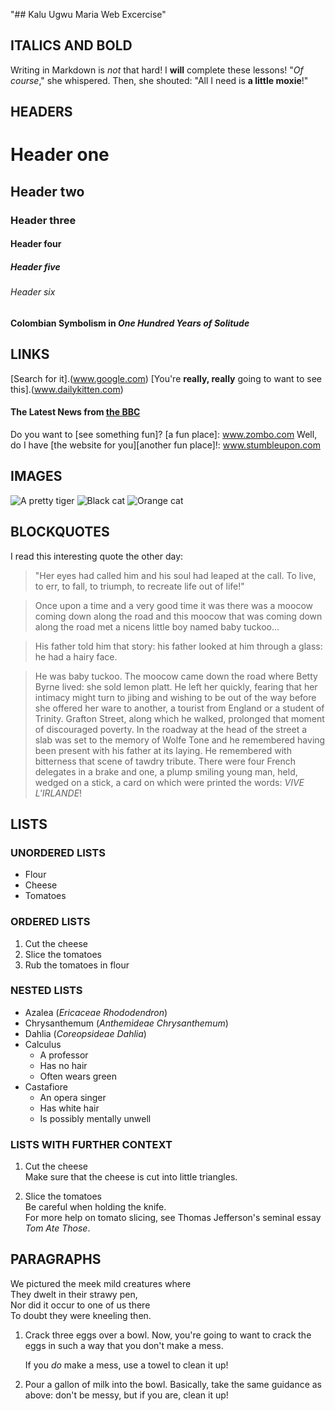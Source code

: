 "## Kalu Ugwu Maria Web Excercise"
## ITALICS AND BOLD
Writing in Markdown is _not_ that hard!
I **will** complete these lessons!
 "_Of course_," she whispered. Then, she shouted: "All I need is **a little moxie**!"
## HEADERS
# Header one
## Header two
### Header three
#### Header four
##### Header five
###### Header six
#### Colombian Symbolism in _One Hundred Years of Solitude_
## LINKS
[Search for it].(www.google.com)
[You're **really, really** going to want to see this].(www.dailykitten.com)
#### The Latest News from [the BBC](www.bbc.com/news)
Do you want to [see something fun]? [a fun place]: www.zombo.com
Well, do I have [the website for you][another fun place]!: www.stumbleupon.com
## IMAGES
![A pretty tiger](https://upload.wikimedia.org/wikipedia/commons/5/56/Tiger.50.jpg)
![Black cat](https://upload.wikimedia.org/wikipedia/commons/a/a3/81_INF_DIV_SSI.jpg)
![Orange cat](http://icons.iconarchive.com/icons/google/noto-emoji-animals-nature/256/22221-cat-icon.png)
## BLOCKQUOTES
I read this interesting quote the other day:
> "Her eyes had called him and his soul had leaped at the call. To live, to err, to fall, to triumph, to recreate life out of life!"

>Once upon a time and a very good time it was there was a moocow coming down along the road and this moocow that was coming down along the road met a nicens little boy named baby tuckoo...

>His father told him that story: his father looked at him through a glass: he had a hairy face.

>He was baby tuckoo. The moocow came down the road where Betty Byrne lived: she sold lemon platt.
>He left her quickly, fearing that her intimacy might turn to jibing and wishing to be out of the way before she offered her ware to another, a tourist from England or a student of Trinity. Grafton Street, along which he walked, prolonged that moment of discouraged poverty. In the roadway at the head of the street a slab was set to the memory of Wolfe Tone and he remembered having been present with his father at its laying. He remembered with bitterness that scene of tawdry tribute. There were four French delegates in a brake and one, a plump smiling young man, held, wedged on a stick, a card on which were printed the words: _VIVE L'IRLANDE_!
## LISTS
### UNORDERED LISTS
* Flour 
* Cheese
* Tomatoes
### ORDERED LISTS
1. Cut the cheese 
2. Slice the tomatoes 
3. Rub the tomatoes in flour
### NESTED LISTS
* Azalea (_Ericaceae Rhododendron_)
* Chrysanthemum (_Anthemideae Chrysanthemum_)
* Dahlia (_Coreopsideae Dahlia_)
* Calculus 
    * A professor 
    * Has no hair 
    * Often wears green
* Castafiore 
    * An opera singer 
    * Has white hair 
    * Is possibly mentally unwell
### LISTS WITH FURTHER CONTEXT
 1. Cut the cheese   
    Make sure that the cheese is cut into little triangles.

2. Slice the tomatoes   
    Be careful when holding the knife.    
    For more help on tomato slicing, see Thomas Jefferson's   seminal essay _Tom Ate Those_.
## PARAGRAPHS
We pictured the meek mild creatures where  
They dwelt in their strawy pen,  
Nor did it occur to one of us there  
To doubt they were kneeling then.  
1. Crack three eggs over a bowl.
   Now, you're going to want to crack the eggs in such a way that you don't make a mess.

   If you _do_ make a mess, use a towel to clean it up!

2. Pour a gallon of milk into the bowl.
   Basically, take the same guidance as above: don't be messy, but if you are, clean it up!
